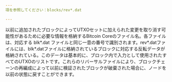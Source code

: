 ```yaml
---
項を参照してください：blocks/rev*.dat

---
```

以前に追加されたブロックによってUTXOセットに加えられた変更を取り消す可能性があるために必要な情報を格納するBitcoin Coreのファイル名。各ファイルは、対応する blk*.dat ファイルと同じ一意の番号で識別されます。rev*.datファイルには、blk*.datファイルに格納されているブロックに対応する反転データが格納されている。このデータは基本的に、ブロック内で入力として使用されたすべてのUTXOのリストです。これらのリバーサルファイルにより、ブロックチェーンの再編成によって以前に検証されたブロックが破棄された場合に、ノードを以前の状態に戻すことができます。
